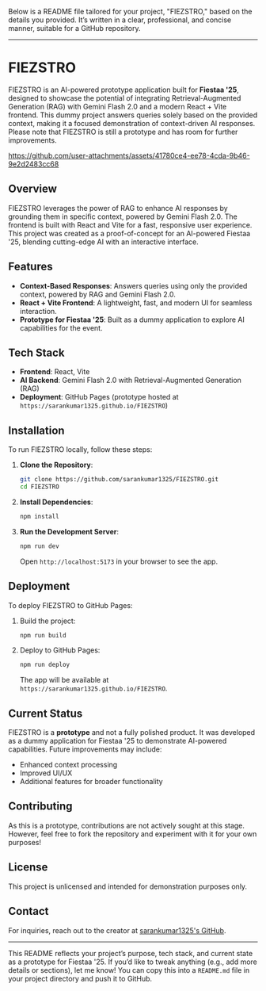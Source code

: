 Below is a README file tailored for your project, "FIEZSTRO," based on the details you provided. It’s written in a clear, professional, and concise manner, suitable for a GitHub repository.

---

# FIEZSTRO

FIEZSTRO is an AI-powered prototype application built for **Fiestaa '25**, designed to showcase the potential of integrating Retrieval-Augmented Generation (RAG) with Gemini Flash 2.0 and a modern React + Vite frontend. This dummy project answers queries solely based on the provided context, making it a focused demonstration of context-driven AI responses. Please note that FIEZSTRO is still a prototype and has room for further improvements.


https://github.com/user-attachments/assets/41780ce4-ee78-4cda-9b46-9e2d2483cc68

## Overview

FIEZSTRO leverages the power of RAG to enhance AI responses by grounding them in specific context, powered by Gemini Flash 2.0. The frontend is built with React and Vite for a fast, responsive user experience. This project was created as a proof-of-concept for an AI-powered Fiestaa '25, blending cutting-edge AI with an interactive interface.

## Features

- **Context-Based Responses**: Answers queries using only the provided context, powered by RAG and Gemini Flash 2.0.
- **React + Vite Frontend**: A lightweight, fast, and modern UI for seamless interaction.
- **Prototype for Fiestaa '25**: Built as a dummy application to explore AI capabilities for the event.

## Tech Stack

- **Frontend**: React, Vite
- **AI Backend**: Gemini Flash 2.0 with Retrieval-Augmented Generation (RAG)
- **Deployment**: GitHub Pages (prototype hosted at `https://sarankumar1325.github.io/FIEZSTRO`)

## Installation

To run FIEZSTRO locally, follow these steps:

1. **Clone the Repository**:
   ```bash
   git clone https://github.com/sarankumar1325/FIEZSTRO.git
   cd FIEZSTRO
   ```

2. **Install Dependencies**:
   ```bash
   npm install
   ```

3. **Run the Development Server**:
   ```bash
   npm run dev
   ```
   Open `http://localhost:5173` in your browser to see the app.

## Deployment

To deploy FIEZSTRO to GitHub Pages:
1. Build the project:
   ```bash
   npm run build
   ```
2. Deploy to GitHub Pages:
   ```bash
   npm run deploy
   ```
   The app will be available at `https://sarankumar1325.github.io/FIEZSTRO`.

## Current Status

FIEZSTRO is a **prototype** and not a fully polished product. It was developed as a dummy application for Fiestaa '25 to demonstrate AI-powered capabilities. Future improvements may include:
- Enhanced context processing
- Improved UI/UX
- Additional features for broader functionality

## Contributing

As this is a prototype, contributions are not actively sought at this stage. However, feel free to fork the repository and experiment with it for your own purposes!

## License

This project is unlicensed and intended for demonstration purposes only.

## Contact

For inquiries, reach out to the creator at [sarankumar1325's GitHub](https://github.com/sarankumar1325).

---

This README reflects your project’s purpose, tech stack, and current state as a prototype for Fiestaa '25. If you’d like to tweak anything (e.g., add more details or sections), let me know! You can copy this into a `README.md` file in your project directory and push it to GitHub.
